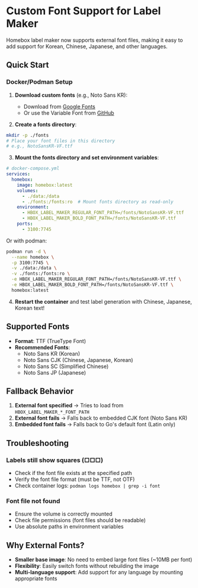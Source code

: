 # Custom Font Support for Label Maker

Homebox label maker now supports external font files, making it easy to add support for Korean, Chinese, Japanese, and other languages.

## Quick Start

### Docker/Podman Setup

1. **Download custom fonts** (e.g., Noto Sans KR):
   - Download from [Google Fonts](https://fonts.google.com/noto/specimen/Noto+Sans+KR)
   - Or use the Variable Font from [GitHub](https://github.com/notofonts/noto-cjk)

2. **Create a fonts directory**:
```bash
mkdir -p ./fonts
# Place your font files in this directory
# e.g., NotoSansKR-VF.ttf
```

3. **Mount the fonts directory and set environment variables**:
```yaml
# docker-compose.yml
services:
  homebox:
    image: homebox:latest
    volumes:
      - ./data:/data
      - ./fonts:/fonts:ro  # Mount fonts directory as read-only
    environment:
      - HBOX_LABEL_MAKER_REGULAR_FONT_PATH=/fonts/NotoSansKR-VF.ttf
      - HBOX_LABEL_MAKER_BOLD_FONT_PATH=/fonts/NotoSansKR-VF.ttf
    ports:
      - 3100:7745
```

Or with podman:
```bash
podman run -d \
  --name homebox \
  -p 3100:7745 \
  -v ./data:/data \
  -v ./fonts:/fonts:ro \
  -e HBOX_LABEL_MAKER_REGULAR_FONT_PATH=/fonts/NotoSansKR-VF.ttf \
  -e HBOX_LABEL_MAKER_BOLD_FONT_PATH=/fonts/NotoSansKR-VF.ttf \
  homebox:latest
```

4. **Restart the container** and test label generation with Chinese, Japanese, Korean text!

## Supported Fonts

- **Format**: TTF (TrueType Font)
- **Recommended Fonts**:
  - Noto Sans KR (Korean)
  - Noto Sans CJK (Chinese, Japanese, Korean)
  - Noto Sans SC (Simplified Chinese)
  - Noto Sans JP (Japanese)

## Fallback Behavior

1. **External font specified** → Tries to load from `HBOX_LABEL_MAKER_*_FONT_PATH`
2. **External font fails** → Falls back to embedded CJK font (Noto Sans KR)
3. **Embedded font fails** → Falls back to Go's default font (Latin only)

## Troubleshooting

### Labels still show squares (□□□)
- Check if the font file exists at the specified path
- Verify the font file format (must be TTF, not OTF)
- Check container logs: `podman logs homebox | grep -i font`

### Font file not found
- Ensure the volume is correctly mounted
- Check file permissions (font files should be readable)
- Use absolute paths in environment variables

## Why External Fonts?

- **Smaller base image**: No need to embed large font files (~10MB per font)
- **Flexibility**: Easily switch fonts without rebuilding the image
- **Multi-language support**: Add support for any language by mounting appropriate fonts
